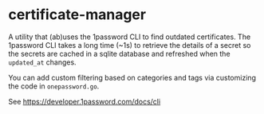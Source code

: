 # certificate-manager

A utility that (ab)uses the 1password CLI to find outdated certificates.
The 1password CLI takes a long time (~1s) to retrieve the details of a secret so the secrets are cached in a sqlite database and refreshed when the `updated_at` changes.

You can add custom filtering based on categories and tags via customizing the code in `onepassword.go`.

See https://developer.1password.com/docs/cli
